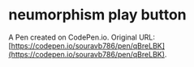 # neumorphism play button

A Pen created on CodePen.io. Original URL: [https://codepen.io/souravb786/pen/qBreLBK](https://codepen.io/souravb786/pen/qBreLBK).


